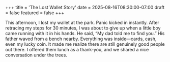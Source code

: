 +++
title = 'The Lost Wallet Story'
date = 2025-08-16T08:30:00-07:00
draft = false
featured = false
+++

This afternoon, I lost my wallet at the park. Panic kicked in instantly. After retracing my steps for 30 minutes, I was about to give up when a little boy came running with it in his hands. He said, “My dad told me to find you.” His father waved from a bench nearby. Everything was inside—cards, cash, even my lucky coin. It made me realize there are still genuinely good people out there. I offered them lunch as a thank-you, and we shared a nice conversation under the trees.
